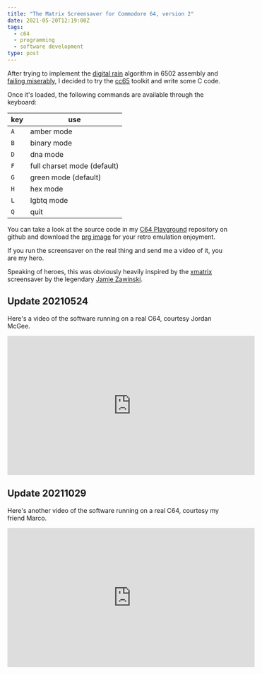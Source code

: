 ```yaml
---
title: "The Matrix Screensaver for Commodore 64, version 2"
date: 2021-05-20T12:19:00Z
tags:
  - c64
  - programming
  - software development
type: post
---
```


After trying to implement the
[digital rain](https://en.wikipedia.org/wiki/Matrix_digital_rain) algorithm in
6502 assembly and [failing miserably](matrix.html), I decided to try the [cc65](https://cc65.github.io/) toolkit and
write some C code.

Once it's loaded, the following commands are available through the keyboard:

| key | use                         |
| --- | --------------------------- |
| `A` | amber mode                  |
| `B` | binary mode                 |
| `D` | dna mode                    |
| `F` | full charset mode (default) |
| `G` | green mode (default)        |
| `H` | hex mode                    |
| `L` | lgbtq mode                  |
| `Q` | quit                        |

You can take a look at the source code in my
[C64 Playground](https://github.com/mcaserta/c64-playground) repository on
github and download the [prg image](../c64/matrix.prg) for your retro emulation
enjoyment.

If you run the screensaver on the real thing and send me a video of it, you are
my hero.

Speaking of heroes, this was obviously heavily inspired by the
[xmatrix](https://www.jwz.org/xscreensaver/) screensaver by the legendary
[Jamie Zawinski](https://www.jwz.org/).

## Update 20210524

Here's a video of the software running on a real C64, courtesy Jordan McGee.

<iframe width="560" height="315" src="https://www.youtube.com/embed/P01GWeBhYPc" title="Screensaver running on a real C64" frameborder="0" allow="accelerometer; autoplay; clipboard-write; encrypted-media; gyroscope; picture-in-picture; web-share" referrerpolicy="strict-origin-when-cross-origin" allowfullscreen></iframe>

## Update 20211029

Here's another video of the software running on a real C64, courtesy my friend
Marco.

<iframe width="560" height="315" src="https://www.youtube.com/embed/O93npyzDnUU" title="Screensaver running on a real C64" frameborder="0" allow="accelerometer; autoplay; clipboard-write; encrypted-media; gyroscope; picture-in-picture; web-share" referrerpolicy="strict-origin-when-cross-origin" allowfullscreen></iframe>
